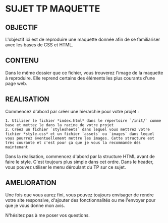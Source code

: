 # SUJET TP MAQUETTE

## OBJECTIF

L'objectif ici est de reproduire une maquette donnée afin de se familiariser avec les bases de CSS et HTML.

## CONTENU

Dans le même dossier que ce fichier, vous trouverez l'image de la maquette à reproduire. Elle reprend certains des éléments les plus courants d'une page web.

## REALISATION

Commencez d'abord par créer une hierarchie pour votre projet : 

	1. Utiliser le fichier *index.html* dans le répertoire `/init/` comme base et mettez le dans la racine de votre projet
	2. Créez un fichier `stylesheets` dans lequel vous mettrez votre fichier *style.css* et un fichier `assets` ou `images` dans lequel vous pourrez éventuellement mettre les images. Cette structure est très courante et c'est pour ça que je vous la recommande dès maintenant

Dans la réalisation, commencez d'abord par la structure HTML avant de faire le style. C'est toujours plus simple dans cet ordre. Dans le header, vous pouvez utiliser le menu déroulant du TP sur ce sujet. 

## AMELIORATION

Une fois que vous aurez fini, vous pouvez toujours envisager de rendre votre site responsive, d'ajouter des fonctionnalités  ou me l'envoyer pour que je vous donne mon avis.

N'hésitez pas à me poser vos questions.  